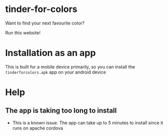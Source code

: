 # tinder-for-colors

Want to find your next favourite color?

Run this website!

# Installation as an app
This is built for a mobile device primarily, so you can install the `tinderforcolors.apk` app on your android device

# Help
## The app is taking too long to install
 - This is a known issue. The app can take up to 5 minutes to install since it runs on apache cordova
